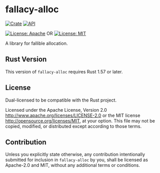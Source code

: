 # fallacy-alloc

[![Crate](https://img.shields.io/crates/v/fallacy-alloc.svg)](https://crates.io/crates/fallacy-alloc)
[![API](https://docs.rs/fallacy-alloc/badge.svg)](https://docs.rs/fallacy-alloc)

[![License: Apache](https://img.shields.io/badge/License-Apache%202.0-red.svg)](LICENSE-APACHE)
OR
[![License: MIT](https://img.shields.io/badge/license-MIT-blue.svg)](LICENSE-MIT)

A library for fallible allocation.

## Rust Version

This version of `fallacy-alloc` requires Rust 1.57 or later.

## License

Dual-licensed to be compatible with the Rust project.

Licensed under the Apache License, Version 2.0
http://www.apache.org/licenses/LICENSE-2.0 or the MIT license
http://opensource.org/licenses/MIT, at your
option. This file may not be copied, modified, or distributed
except according to those terms.

## Contribution

Unless you explicitly state otherwise, any contribution intentionally submitted
for inclusion in `fallacy-alloc` by you, shall be licensed as Apache-2.0 and MIT, without any additional
terms or conditions.

